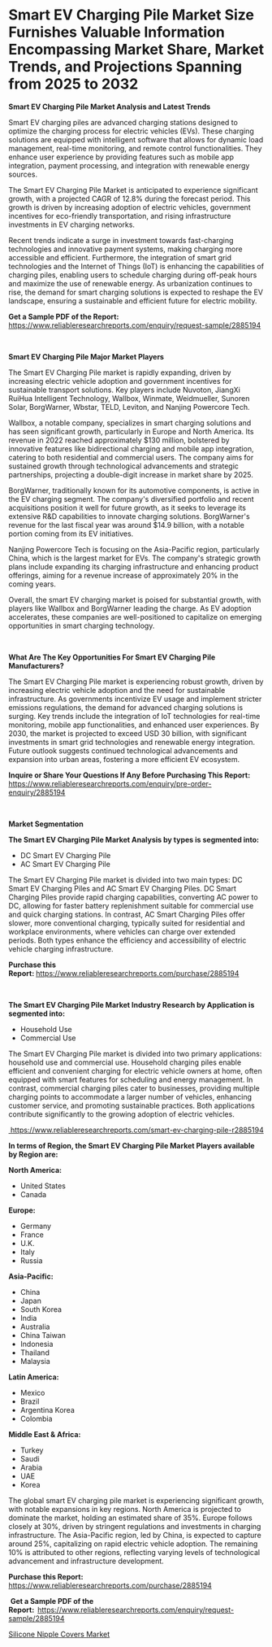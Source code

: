 <p><h1>Smart EV Charging Pile Market Size Furnishes Valuable Information Encompassing Market Share, Market Trends, and Projections Spanning from 2025 to 2032</h1></p><p><strong>Smart EV Charging Pile Market Analysis and Latest Trends</strong></p>
<p><p>Smart EV charging piles are advanced charging stations designed to optimize the charging process for electric vehicles (EVs). These charging solutions are equipped with intelligent software that allows for dynamic load management, real-time monitoring, and remote control functionalities. They enhance user experience by providing features such as mobile app integration, payment processing, and integration with renewable energy sources.</p><p>The Smart EV Charging Pile Market is anticipated to experience significant growth, with a projected CAGR of 12.8% during the forecast period. This growth is driven by increasing adoption of electric vehicles, government incentives for eco-friendly transportation, and rising infrastructure investments in EV charging networks. </p><p>Recent trends indicate a surge in investment towards fast-charging technologies and innovative payment systems, making charging more accessible and efficient. Furthermore, the integration of smart grid technologies and the Internet of Things (IoT) is enhancing the capabilities of charging piles, enabling users to schedule charging during off-peak hours and maximize the use of renewable energy. As urbanization continues to rise, the demand for smart charging solutions is expected to reshape the EV landscape, ensuring a sustainable and efficient future for electric mobility.</p></p>
<p><strong>Get a Sample PDF of the Report:&nbsp;</strong> <a href="https://www.reliableresearchreports.com/enquiry/request-sample/2885194?utm_campaign=2665&utm_medium=2&utm_source=Github&utm_content=ia&utm_term=13032025&utm_id=smart-ev-charging-pile">https://www.reliableresearchreports.com/enquiry/request-sample/2885194</a></p>
<p>&nbsp;</p>
<p><strong>Smart EV Charging Pile Major Market Players</strong></p>
<p><p>The Smart EV Charging Pile market is rapidly expanding, driven by increasing electric vehicle adoption and government incentives for sustainable transport solutions. Key players include Nuvoton, JiangXi RuiHua Intelligent Technology, Wallbox, Winmate, Weidmueller, Sunoren Solar, BorgWarner, Wbstar, TELD, Leviton, and Nanjing Powercore Tech.</p><p>Wallbox, a notable company, specializes in smart charging solutions and has seen significant growth, particularly in Europe and North America. Its revenue in 2022 reached approximately $130 million, bolstered by innovative features like bidirectional charging and mobile app integration, catering to both residential and commercial users. The company aims for sustained growth through technological advancements and strategic partnerships, projecting a double-digit increase in market share by 2025.</p><p>BorgWarner, traditionally known for its automotive components, is active in the EV charging segment. The company's diversified portfolio and recent acquisitions position it well for future growth, as it seeks to leverage its extensive R&D capabilities to innovate charging solutions. BorgWarner's revenue for the last fiscal year was around $14.9 billion, with a notable portion coming from its EV initiatives.</p><p>Nanjing Powercore Tech is focusing on the Asia-Pacific region, particularly China, which is the largest market for EVs. The company's strategic growth plans include expanding its charging infrastructure and enhancing product offerings, aiming for a revenue increase of approximately 20% in the coming years.</p><p>Overall, the smart EV charging market is poised for substantial growth, with players like Wallbox and BorgWarner leading the charge. As EV adoption accelerates, these companies are well-positioned to capitalize on emerging opportunities in smart charging technology.</p></p>
<p>&nbsp;</p>
<p><strong>What Are The Key Opportunities For Smart EV Charging Pile Manufacturers?</strong></p>
<p><p>The Smart EV Charging Pile market is experiencing robust growth, driven by increasing electric vehicle adoption and the need for sustainable infrastructure. As governments incentivize EV usage and implement stricter emissions regulations, the demand for advanced charging solutions is surging. Key trends include the integration of IoT technologies for real-time monitoring, mobile app functionalities, and enhanced user experiences. By 2030, the market is projected to exceed USD 30 billion, with significant investments in smart grid technologies and renewable energy integration. Future outlook suggests continued technological advancements and expansion into urban areas, fostering a more efficient EV ecosystem.</p></p>
<p><strong>Inquire or Share Your Questions If Any Before Purchasing This Report:</strong> <a href="https://www.reliableresearchreports.com/enquiry/pre-order-enquiry/2885194?utm_campaign=2665&utm_medium=2&utm_source=Github&utm_content=ia&utm_term=13032025&utm_id=smart-ev-charging-pile">https://www.reliableresearchreports.com/enquiry/pre-order-enquiry/2885194</a></p>
<p>&nbsp;</p>
<p><strong>Market Segmentation</strong></p>
<p><strong>The Smart EV Charging Pile Market Analysis by types is segmented into:</strong></p>
<p><ul><li>DC Smart EV Charging Pile</li><li>AC Smart EV Charging Pile</li></ul></p>
<p><p>The Smart EV Charging Pile market is divided into two main types: DC Smart EV Charging Piles and AC Smart EV Charging Piles. DC Smart Charging Piles provide rapid charging capabilities, converting AC power to DC, allowing for faster battery replenishment suitable for commercial use and quick charging stations. In contrast, AC Smart Charging Piles offer slower, more conventional charging, typically suited for residential and workplace environments, where vehicles can charge over extended periods. Both types enhance the efficiency and accessibility of electric vehicle charging infrastructure.</p></p>
<p><strong>Purchase this Report:&nbsp;</strong><a href="https://www.reliableresearchreports.com/purchase/2885194?utm_campaign=2665&utm_medium=2&utm_source=Github&utm_content=ia&utm_term=13032025&utm_id=smart-ev-charging-pile">https://www.reliableresearchreports.com/purchase/2885194</a></p>
<p>&nbsp;</p>
<p><strong>The Smart EV Charging Pile Market Industry Research by Application is segmented into:</strong></p>
<p><ul><li>Household Use</li><li>Commercial Use</li></ul></p>
<p><p>The Smart EV Charging Pile market is divided into two primary applications: household use and commercial use. Household charging piles enable efficient and convenient charging for electric vehicle owners at home, often equipped with smart features for scheduling and energy management. In contrast, commercial charging piles cater to businesses, providing multiple charging points to accommodate a larger number of vehicles, enhancing customer service, and promoting sustainable practices. Both applications contribute significantly to the growing adoption of electric vehicles.</p></p>
<p><a href="https://www.reliableresearchreports.com/smart-ev-charging-pile-r2885194?utm_campaign=2665&utm_medium=2&utm_source=Github&utm_content=ia&utm_term=13032025&utm_id=smart-ev-charging-pile">&nbsp;https://www.reliableresearchreports.com/smart-ev-charging-pile-r2885194</a></p>
<p><strong>In terms of Region, the Smart EV Charging Pile Market Players available by Region are:</strong></p>
<p>
    <p> <strong> North America: </strong>
        <ul>
            <li>United States</li>
            <li>Canada</li>
        </ul>
        </p> 
    <p> <strong> Europe: </strong>
        <ul>
            <li>Germany</li>
            <li>France</li>
            <li>U.K.</li>
            <li>Italy</li>
            <li>Russia</li>
        </ul>
        </p> 
    <p> <strong> Asia-Pacific: </strong>
        <ul>
            <li>China</li>
            <li>Japan</li>
            <li>South Korea</li>
            <li>India</li>
            <li>Australia</li>
            <li>China Taiwan</li>
            <li>Indonesia</li>
            <li>Thailand</li>
            <li>Malaysia</li>
        </ul>
        </p> 
    <p> <strong> Latin America: </strong>
        <ul>
            <li>Mexico</li>
            <li>Brazil</li>
            <li>Argentina Korea</li>
            <li>Colombia</li>
        </ul>
        </p> 
    <p> <strong> Middle East & Africa: </strong>
        <ul>
            <li>Turkey</li>
            <li>Saudi</li>
            <li>Arabia</li>
            <li>UAE</li>
            <li>Korea</li>
        </ul>
    </p>
    </p>
<p><p>The global smart EV charging pile market is experiencing significant growth, with notable expansions in key regions. North America is projected to dominate the market, holding an estimated share of 35%. Europe follows closely at 30%, driven by stringent regulations and investments in charging infrastructure. The Asia-Pacific region, led by China, is expected to capture around 25%, capitalizing on rapid electric vehicle adoption. The remaining 10% is attributed to other regions, reflecting varying levels of technological advancement and infrastructure development.</p></p>
<p><strong>Purchase this Report: </strong><a href="https://www.reliableresearchreports.com/purchase/2885194?utm_campaign=2665&utm_medium=2&utm_source=Github&utm_content=ia&utm_term=13032025&utm_id=smart-ev-charging-pile">https://www.reliableresearchreports.com/purchase/2885194</a></p>
<p>&nbsp;<strong>Get a Sample PDF of the Report:&nbsp;&nbsp;</strong><a href="https://www.reliableresearchreports.com/enquiry/request-sample/2885194?utm_campaign=2665&utm_medium=2&utm_source=Github&utm_content=ia&utm_term=13032025&utm_id=smart-ev-charging-pile">https://www.reliableresearchreports.com/enquiry/request-sample/2885194</a></p>
<p><strong></strong></p>
<p><p><a href="https://github.com/krinerstormy331/Market-Research-Report-List-1/blob/main/silicone-nipple-covers-market.md?utm_campaign=2665&utm_medium=2&utm_source=Github&utm_content=ia&utm_term=13032025&utm_id=smart-ev-charging-pile">Silicone Nipple Covers Market</a></p></p>